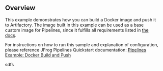 ## Overview

This example demonstrates how you can build a Docker image and push it to Artifactory. The image built in this example can be used as a base custom image for Pipelines, since it fulfills all requirements listed in [the docs](https://www.jfrog.com/confluence/display/JFROG/Choosing+your+Runtime+Image#ChoosingyourRuntimeImage-MinimumRequirementsforLinux).

For instructions on how to run this sample and explanation of configuration, please reference JFrog Pipelines Quickstart documentation: [Pipelines Example: Docker Build and Push](https://www.jfrog.com/confluence/display/JFROG/Pipeline+Example%3A+Docker+Build+and+Push)

sdfs
